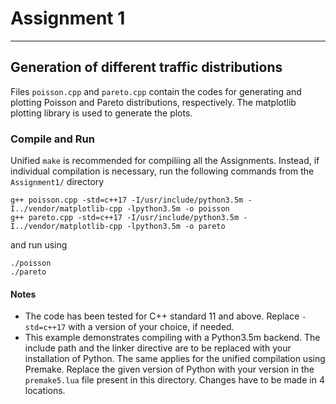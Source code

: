 # Assignment 1
----------------
## Generation of different traffic distributions
Files `poisson.cpp` and `pareto.cpp` contain the codes for generating and plotting Poisson and Pareto distributions, respectively. The matplotlib plotting library is used to generate the plots.
### Compile and Run
Unified `make` is recommended for compiliing all the Assignments. Instead, if individual compilation is necessary, run the following commands from the `Assignment1/` directory
```shell
g++ poisson.cpp -std=c++17 -I/usr/include/python3.5m -I../vendor/matplotlib-cpp -lpython3.5m -o poisson
g++ pareto.cpp -std=c++17 -I/usr/include/python3.5m -I../vendor/matplotlib-cpp -lpython3.5m -o pareto
```
and run using
```shell
./poisson
./pareto
```
#### Notes
* The code has been tested for C++ standard 11 and above. Replace `-std=c++17` with a version of your choice, if needed.
* This example demonstrates compiling with a Python3.5m backend. The include path and the linker directive are to be replaced with your installation of Python. The same applies for the unified compilation using Premake. Replace the given version of Python with your version in the `premake5.lua` file present in this directory. Changes have to be made in 4 locations.
